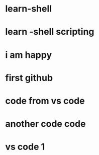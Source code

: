 # learn-shell
# learn -shell scripting
# i am happy 
# first github
# code from vs code
# another code code
# vs code 1